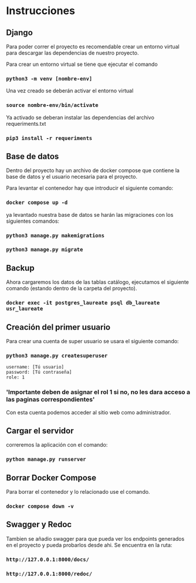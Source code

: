 # Instrucciones


## Django

Para poder correr el proyecto es recomendable crear un entorno virtual para descargar las dependencias de nuestro proyecto.

Para crear un entorno virtual se tiene que ejecutar el comando 

### `python3 -m venv [nombre-env]`

Una vez creado se deberán activar el entorno virtual
### `source nombre-env/bin/activate`

Ya activado se deberan instalar las dependencias del archivo requeriments.txt
### `pip3 install -r requeriments`

## Base de datos

Dentro del proyecto hay un archivo de docker compose que contiene la base de datos y el usuario necesaria para el proyecto.

Para levantar el contenedor hay que introducir el siguiente comando:

### `docker compose up -d`

ya levantado nuestra base de datos se harán las migraciones con los siguientes comandos: 

### `python3 manage.py makemigrations`
### `python3 manage.py migrate`


## Backup

Ahora cargaremos los datos de las tablas catálogo, ejecutamos el siguiente comando (estando dentro de la carpeta del proyecto).

### `docker exec -it postgres_laureate psql db_laureate usr_laureate`

## Creación del primer usuario

Para crear una cuenta de super usuario se usara el siguiente comando:
### `python3 manage.py createsuperuser`

    username: [Tú usuario]
    password: [Tú contraseña]
    role: 1


### 'Importante deben de asignar el rol 1 si no, no les dara acceso a las paginas correspondientes'

Con esta cuenta podemos acceder al sitio web como administrador.

## Cargar el servidor

correremos la aplicación con el comando:

### `python manage.py runserver`

## Borrar Docker Compose

Para borrar el contenedor y lo relacionado use el comando.

### `docker compose down -v`

## Swagger y Redoc

Tambien se añadio swagger para que pueda ver los endpoints generados en el proyecto y pueda probarlos desde ahi. Se encuentra en la ruta: 

### `http://127.0.0.1:8000/docs/`
### `http://127.0.0.1:8000/redoc/`
